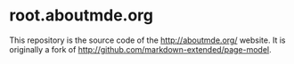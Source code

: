 root.aboutmde.org
================

This repository is the source code of the <http://aboutmde.org/> website. 
It is originally a fork of <http://github.com/markdown-extended/page-model>.
